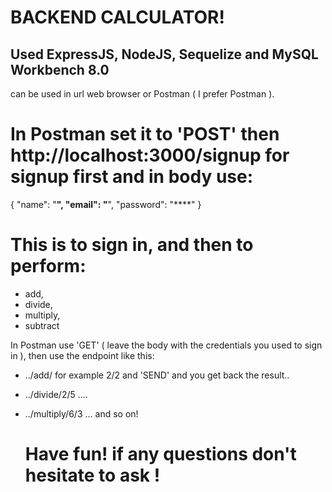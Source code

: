 # BACKEND CALCULATOR!

## Used ExpressJS, NodeJS, Sequelize and MySQL Workbench 8.0 ##

can be used in url web browser or Postman ( I prefer Postman ).

# In Postman set it to 'POST' then http://localhost:3000/signup for signup first and in body use:
{
  "name": "****",
  "email": "****",
  "password": "****"
}

# This is to sign in, and then to perform:
- add,
- divide,
- multiply,
- subtract

In Postman use 'GET' ( leave the body with the credentials you used to sign in ), 
then use the endpoint like this: 
- ../add/ for example 2/2 and 'SEND' and you get back the result..
- ../divide/2/5 ....
- ../multiply/6/3 ... and so on!

  # Have fun! if any questions don't hesitate to ask ! #

  
